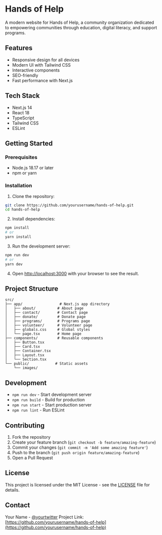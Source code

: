 # Hands of Help

A modern website for Hands of Help, a community organization dedicated to empowering communities through education, digital literacy, and support programs.

## Features

- Responsive design for all devices
- Modern UI with Tailwind CSS
- Interactive components
- SEO-friendly
- Fast performance with Next.js

## Tech Stack

- Next.js 14
- React 18
- TypeScript
- Tailwind CSS
- ESLint

## Getting Started

### Prerequisites

- Node.js 18.17 or later
- npm or yarn

### Installation

1. Clone the repository:
```bash
git clone https://github.com/yourusername/hands-of-help.git
cd hands-of-help
```

2. Install dependencies:
```bash
npm install
# or
yarn install
```

3. Run the development server:
```bash
npm run dev
# or
yarn dev
```

4. Open [http://localhost:3000](http://localhost:3000) with your browser to see the result.

## Project Structure

```
src/
├── app/                 # Next.js app directory
│   ├── about/          # About page
│   ├── contact/        # Contact page
│   ├── donate/         # Donate page
│   ├── programs/       # Programs page
│   ├── volunteer/      # Volunteer page
│   ├── globals.css     # Global styles
│   └── page.tsx        # Home page
├── components/         # Reusable components
│   ├── Button.tsx
│   ├── Card.tsx
│   ├── Container.tsx
│   ├── Layout.tsx
│   └── Section.tsx
└── public/            # Static assets
    └── images/
```

## Development

- `npm run dev` - Start development server
- `npm run build` - Build for production
- `npm run start` - Start production server
- `npm run lint` - Run ESLint

## Contributing

1. Fork the repository
2. Create your feature branch (`git checkout -b feature/amazing-feature`)
3. Commit your changes (`git commit -m 'Add some amazing feature'`)
4. Push to the branch (`git push origin feature/amazing-feature`)
5. Open a Pull Request

## License

This project is licensed under the MIT License - see the [LICENSE](LICENSE) file for details.

## Contact

Your Name - [@yourtwitter](https://twitter.com/yourtwitter)
Project Link: [https://github.com/yourusername/hands-of-help](https://github.com/yourusername/hands-of-help) 